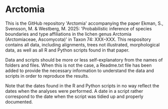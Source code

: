 # Arctomia

This is the GitHub repository 'Arctomia' accompanying the paper Ekman, S., Svensson, M. & Westberg, M. 2025: 'Probabilistic inference of species boundaries and type affiliations in the lichen genus Arctomia (Arctomiaceae, Ascomycota)' in Taxon 74: XXX–XXX. This respository contains all data, including alignments, trees not illustrated, morphological data, as well as all R and Python scripts found in that paper.

Data and scripts should be more or less self-explanatory from the names of folders and files. When this is not the case, a Readme.txt file has been added to provide the necessary information to understand the data and scripts in order to reproduce the results.

Note that the dates found in the R and Python scripts in no way reflect the dates when the analyses were performed. A date in a script rather correspond to the date when the script was tidied up and properly documented.
